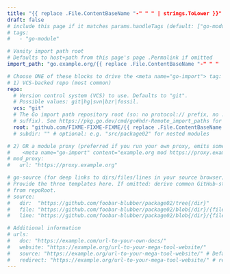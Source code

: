 ```yaml
---
title: "{{ replace .File.ContentBaseName "-" " " | strings.ToLower }}"
draft: false
# include this page if it matches params.handleTags (default: ["go-module"])
# tags:
#   - "go-module"

# Vanity import path root
# Defaults to host+path from this page's page .Permalink if omitted
import_path: "go.example.org/{{ replace .File.ContentBaseName "-" " " | strings.ToLower }}"

# Choose ONE of these blocks to drive the <meta name="go-import"> tag:
# 1) VCS-backed repo (most common)
repo:
  # Version control system (VCS) to use. Defaults to "git".
  # Possible values: git|hg|svn|bzr|fossil.
  vcs: "git"
  # The Go import path repository root (so: no protocol:// prefix, no .git/hg/...
  # suffix). See https://pkg.go.dev/cmd/go#hdr-Remote_import_paths for details.
  root: "github.com/FIXME-FIXME-FIXME/{{ replace .File.ContentBaseName "-" " " | strings.ToLower }}"
  # subdir: "" # optional: e.g. "src/package02" for nested modules

# 2) OR a module proxy (preferred if you run your own proxy, emits something like
#    <meta name="go-import" content="example.org mod https://proxy.example.org">)
# mod_proxy:
#   url: "https://proxy.example.org"

# go-source (for deep links to dirs/files/lines in your source browser)
# Provide the three templates here. If omitted: derive common GitHub-style paths
# from repoRoot.
# source:
#   dir:  "https://github.com/foobar-blubber/package02/tree{/dir}"
#   file: "https://github.com/foobar-blubber/package02/blob{/dir}/{file}"
#   line: "https://github.com/foobar-blubber/package02/blob{/dir}/{file}#L{line}"

# Additional information
# urls:
#   doc: "https://example.com/url-to-your-own-docs/"
#   website: "https://example.org/url-to-your-mega-tool-website/"
#   source: "https://example.org/url-to-your-mega-tool-website/" # Defaults to https://<repo root>. Set a custom URL here, or set to false (without quotes) to hide the link.
#   redirect: "https://example.org/url-to-your-mega-tool-website/" # redirects only humans / browsers
---
```

